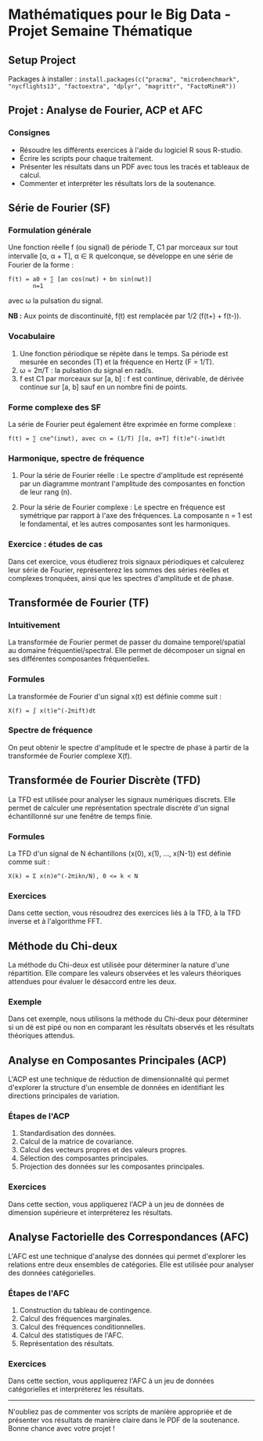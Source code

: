 # Mathématiques pour le Big Data - Projet Semaine Thématique

## Setup Project

Packages à installer : `install.packages(c("pracma", "microbenchmark", "nycflights13", "factoextra", "dplyr", "magrittr", "FactoMineR"))`

## Projet : Analyse de Fourier, ACP et AFC

### Consignes

- Résoudre les différents exercices à l'aide du logiciel R sous R-studio.
- Écrire les scripts pour chaque traitement.
- Présenter les résultats dans un PDF avec tous les tracés et tableaux de calcul.
- Commenter et interpréter les résultats lors de la soutenance.

## Série de Fourier (SF)

### Formulation générale

Une fonction réelle f (ou signal) de période T, C1 par morceaux sur tout intervalle [α, α + T], α ∈ ℝ quelconque, se développe en une série de Fourier de la forme :
```
f(t) = a0 + ∑ [an cos(nωt) + bn sin(nωt)]
       n=1
```
avec ω la pulsation du signal.

**NB :** Aux points de discontinuité, f(t) est remplacée par 1/2 (f(t+) + f(t-)).

### Vocabulaire

1. Une fonction périodique se répète dans le temps. Sa période est mesurée en secondes (T) et la fréquence en Hertz (F = 1/T).
2. ω = 2π/T : la pulsation du signal en rad/s.
3. f est C1 par morceaux sur [a, b] : f est continue, dérivable, de dérivée continue sur [a, b] sauf en un nombre fini de points.

### Forme complexe des SF

La série de Fourier peut également être exprimée en forme complexe :
```
f(t) = ∑ cne^(inωt), avec cn = (1/T) ∫[α, α+T] f(t)e^(-inωt)dt
```

### Harmonique, spectre de fréquence

1. Pour la série de Fourier réelle : Le spectre d'amplitude est représenté par un diagramme montrant l'amplitude des composantes en fonction de leur rang (n).

2. Pour la série de Fourier complexe : Le spectre en fréquence est symétrique par rapport à l'axe des fréquences. La composante n = 1 est le fondamental, et les autres composantes sont les harmoniques.

### Exercice : études de cas

Dans cet exercice, vous étudierez trois signaux périodiques et calculerez leur série de Fourier, représenterez les sommes des séries réelles et complexes tronquées, ainsi que les spectres d'amplitude et de phase.

## Transformée de Fourier (TF)

### Intuitivement

La transformée de Fourier permet de passer du domaine temporel/spatial au domaine fréquentiel/spectral. Elle permet de décomposer un signal en ses différentes composantes fréquentielles.

### Formules

La transformée de Fourier d'un signal x(t) est définie comme suit :
```
X(f) = ∫ x(t)e^(-2πift)dt
```

### Spectre de fréquence

On peut obtenir le spectre d'amplitude et le spectre de phase à partir de la transformée de Fourier complexe X(f).

## Transformée de Fourier Discrète (TFD)

La TFD est utilisée pour analyser les signaux numériques discrets. Elle permet de calculer une représentation spectrale discrète d'un signal échantillonné sur une fenêtre de temps finie.

### Formules

La TFD d'un signal de N échantillons (x(0), x(1), ..., x(N-1)) est définie comme suit :
```
X(k) = Σ x(n)e^(-2πikn/N), 0 <= k < N
```

### Exercices

Dans cette section, vous résoudrez des exercices liés à la TFD, à la TFD inverse et à l'algorithme FFT.

## Méthode du Chi-deux

La méthode du Chi-deux est utilisée pour déterminer la nature d'une répartition. Elle compare les valeurs observées et les valeurs théoriques attendues pour évaluer le désaccord entre les deux.

### Exemple

Dans cet exemple, nous utilisons la méthode du Chi-deux pour déterminer si un dé est pipé ou non en comparant les résultats observés et les résultats théoriques attendus.

## Analyse en Composantes Principales (ACP)

L'ACP est une technique de réduction de dimensionnalité qui permet d'explorer la structure d'un ensemble de données en identifiant les directions principales de variation.

### Étapes de l'ACP

1. Standardisation des données.
2. Calcul de la matrice de covariance.
3. Calcul des vecteurs propres et des valeurs propres.
4. Sélection des composantes principales.
5. Projection des données sur les composantes principales.

### Exercices

Dans cette section, vous appliquerez l'ACP à un jeu de données de dimension supérieure et interpréterez les résultats.

## Analyse Factorielle des Correspondances (AFC)

L'AFC est une technique d'analyse des données qui permet d'explorer les relations entre deux ensembles de catégories. Elle est utilisée pour analyser des données catégorielles.

### Étapes de l'AFC

1. Construction du tableau de contingence.
2. Calcul des fréquences marginales.
3. Calcul des fréquences conditionnelles.
4. Calcul des statistiques de l'AFC.
5. Représentation des résultats.

### Exercices

Dans cette section, vous appliquerez l'AFC à un jeu de données catégorielles et interpréterez les résultats.

---

N'oubliez pas de commenter vos scripts de manière appropriée et de présenter vos résultats de manière claire dans le PDF de la soutenance. Bonne chance avec votre projet !